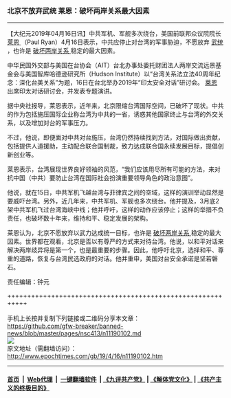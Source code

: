 ### 北京不放弃武统 莱恩：破坏两岸关系最大因素
------------------------

<p>
 【大纪元2019年04月16日讯】中共军机、军舰多次绕台，美国前联邦众议院院长
 <a href="http://www.epochtimes.com/gb/tag/%E8%8E%B1%E6%81%A9.html">
  莱恩
 </a>
 （Paul Ryan）4月16日表示，中共应停止对台湾的军事胁迫，不愿放弃
 <a href="http://www.epochtimes.com/gb/tag/%E6%AD%A6%E7%BB%9F.html">
  武统
 </a>
 ，也许是
 <a href="http://www.epochtimes.com/gb/tag/%E7%A0%B4%E5%9D%8F%E4%B8%A4%E5%B2%B8%E5%85%B3%E7%B3%BB.html">
  破坏两岸关系
 </a>
 稳定的最大因素。
</p>
<p>
 中华民国外交部与美国在台协会（AIT）台北办事处委托财团法人两岸交流远景基金会与美国智库哈德逊研究所（Hudson Institute）以“台湾关系法立法40周年纪念：深化台美关系”为题，16日在台北举办2019年“印太安全对话”研讨会。
 <a href="http://www.epochtimes.com/gb/tag/%E8%8E%B1%E6%81%A9.html">
  莱恩
 </a>
 出席印太对话研讨会，并发表专题演讲。
</p>
<p>
 据中央社报导，莱恩表示，近年来，北京限缩台湾国际空间，已破坏了现状。中共的作为包括施压国际企业称台湾为中共的一省，诱惑其他国家终止与台湾的外交关系，以及增加对台的军事压力。
</p>
<p>
 不过，他说，即便面对中共对台施压，台湾仍然持续找到方法，对国际做出贡献，包括提供人道援助，主动配合联合国制裁，致力达成联合国永续发展目标，提倡创新创业等。
</p>
<p>
 莱恩表示，台湾展现世界良好领袖的风范，“我们应该用尽所有可能的方法，来对抗中国（中共）要防止台湾在国际社会扮演重要领导角色的政治意图”。
</p>
<p>
 他说，就在15日，中共军机飞越台湾与菲律宾之间的空域，这样的演训举动显然是要威吓台湾。另外，近几年来，中共军机、军舰也多次绕台。他并提及，3月底2架中共军机飞过台湾海峡中线；他并呼吁，这样的动作应该停止；这样的举措不负责任，也破坏数十年来，维持和平、稳定发展的架构。
</p>
<p>
 莱恩认为，北京不愿放弃以武力达成统一目标，也许是
 <a href="http://www.epochtimes.com/gb/tag/%E7%A0%B4%E5%9D%8F%E4%B8%A4%E5%B2%B8%E5%85%B3%E7%B3%BB.html">
  破坏两岸关系
 </a>
 稳定的最大因素。世界都在观看，北京是否以有尊严的方式来对待台湾。他说，以和平对话来解决两岸歧异将是第一个，也是最重要的步骤。因此，他呼吁北京，选择和平、尊重的道路，恢复与台湾民选政府的对话。他并重申，美国对台安全承诺是坚若磐石。
</p>
<p>
 责任编辑：钟元
</p>

+++++++++++++++++++++++++++++++++++++++++++++++++++++++++++<br/><br/>
手机上长按并复制下列链接或二维码分享本文章：<br/>
https://github.com/gfw-breaker/banned-news/blob/master/pages/nsc413/n11190102.md <br/>
<a href='https://github.com/gfw-breaker/banned-news/blob/master/pages/nsc413/n11190102.md'><img src='https://github.com/gfw-breaker/banned-news/blob/master/pages/nsc413/n11190102.md.png'/></a> <br/>
原文地址（需翻墙访问）：http://www.epochtimes.com/gb/19/4/16/n11190102.htm


------------------------
#### [首页](https://github.com/gfw-breaker/banned-news/blob/master/README.md) &nbsp;|&nbsp; [Web代理](https://github.com/labour-camp/helloworld) &nbsp;|&nbsp; [一键翻墙软件](https://github.com/gfw-breaker/nogfw/blob/master/README.md) &nbsp;| [《九评共产党》](https://github.com/gfw-breaker/9ping.md/blob/master/README.md#九评之一评共产党是什么) | [《解体党文化》](https://github.com/gfw-breaker/jtdwh.md/blob/master/README.md) | [《共产主义的终极目的》](https://github.com/gfw-breaker/gczydzjmd.md/blob/master/README.md)


